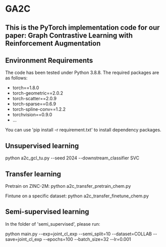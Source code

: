 # GA2C

## This is the PyTorch implementation code for our paper: Graph Contrastive Learning with Reinforcement Augmentation


## Environment Requirements

The code has been tested under Python 3.8.8. The required packages are as follows:

* torch==1.8.0
* torch-geometric==2.0.2
* torch-scatter==2.0.9
* torch-sparse==0.6.9
* torch-spline-conv==1.2.2
* torchvision==0.9.0
* ...
  
You can use 'pip install -r requirement.txt' to install dependency packages.

## Unsupervised learning

python a2c_gcl_tu.py --seed 2024 --downstream_classifier SVC

## Transfer learning

Pretrain on ZINC-2M: python a2c_transfer_pretrain_chem.py

Fintune on a specific dataset: python a2c_transfer_finetune_chem.py

## Semi-supervised learning

In the folder of 'semi_supervised', please run:

python main.py --exp=joint_cl_exp --semi_split=10 --dataset=COLLAB --save=joint_cl_exp --epochs=100 --batch_size=32 --lr=0.001


